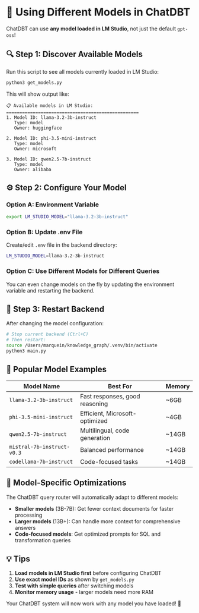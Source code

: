 # 🤖 Using Different Models in ChatDBT

ChatDBT can use **any model loaded in LM Studio**, not just the default `gpt-oss`!

## 🔍 **Step 1: Discover Available Models**

Run this script to see all models currently loaded in LM Studio:

```bash
python3 get_models.py
```

This will show output like:
```
📋 Available models in LM Studio:
==================================================
1. Model ID: llama-3.2-3b-instruct
   Type: model
   Owner: huggingface

2. Model ID: phi-3.5-mini-instruct  
   Type: model
   Owner: microsoft

3. Model ID: qwen2.5-7b-instruct
   Type: model
   Owner: alibaba
```

## ⚙️ **Step 2: Configure Your Model**

### **Option A: Environment Variable**
```bash
export LM_STUDIO_MODEL="llama-3.2-3b-instruct"
```

### **Option B: Update .env File**
Create/edit `.env` file in the backend directory:
```bash
LM_STUDIO_MODEL=llama-3.2-3b-instruct
```

### **Option C: Use Different Models for Different Queries**
You can even change models on the fly by updating the environment variable and restarting the backend.

## 🔄 **Step 3: Restart Backend**

After changing the model configuration:
```bash
# Stop current backend (Ctrl+C)
# Then restart:
source /Users/marquein/knowledge_graph/.venv/bin/activate
python3 main.py
```

## 🎯 **Popular Model Examples**

| Model Name | Best For | Memory |
|------------|----------|---------|
| `llama-3.2-3b-instruct` | Fast responses, good reasoning | ~6GB |
| `phi-3.5-mini-instruct` | Efficient, Microsoft-optimized | ~4GB |
| `qwen2.5-7b-instruct` | Multilingual, code generation | ~14GB |
| `mistral-7b-instruct-v0.3` | Balanced performance | ~14GB |
| `codellama-7b-instruct` | Code-focused tasks | ~14GB |

## 🔧 **Model-Specific Optimizations**

The ChatDBT query router will automatically adapt to different models:

- **Smaller models** (3B-7B): Get fewer context documents for faster processing
- **Larger models** (13B+): Can handle more context for comprehensive answers
- **Code-focused models**: Get optimized prompts for SQL and transformation queries

## 💡 **Tips**

1. **Load models in LM Studio first** before configuring ChatDBT
2. **Use exact model IDs** as shown by `get_models.py`
3. **Test with simple queries** after switching models
4. **Monitor memory usage** - larger models need more RAM

Your ChatDBT system will now work with any model you have loaded! 🚀
